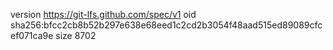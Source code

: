 version https://git-lfs.github.com/spec/v1
oid sha256:bfcc2cb8b52b297e638e68eed1c2cd2b3054f48aad515ed89089cfcef071ca9e
size 8702
